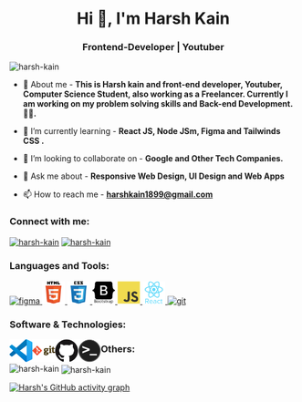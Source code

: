 
<h1 align="center">Hi 👋, I'm Harsh Kain</h1>
<h3 align="center">Frontend-Developer | Youtuber</h3>

<p align="left"> <img src="https://komarev.com/ghpvc/?username=harsh-kain&label=Profile%20views&color=0e75b6&style=flat" alt="harsh-kain" /> </p>

- 🤚 About me - **This is Harsh kain and front-end developer, Youtuber, Computer Science Student, also working as a Freelancer. Currently I am working on my problem solving skills and Back-end Development. 🙋‍♂️.**

- 🌱 I’m currently learning - **React JS, Node JSm, Figma and Tailwinds CSS .**

- 👯 I’m looking to collaborate on - **Google and Other Tech Companies.**

- 💬 Ask me about - **Responsive Web Design, UI Design and Web Apps**

- 📫 How to reach me - **harshkain1899@gmail.com**


<h3 align="left">Connect with me:</h3>
<p align="left">
<a href="https://www.linkedin.com/in/harsh-kain-b17510210/" target="blank"><img align="center" src="https://raw.githubusercontent.com/rahuldkjain/github-profile-readme-generator/master/src/images/icons/Social/linked-in-alt.svg" alt="harsh-kain" height="30" width="40" /></a>
<a href="https://www.instagram.com/_harsh_kain/" target="blank"><img align="center" src="https://raw.githubusercontent.com/rahuldkjain/github-profile-readme-generator/master/src/images/icons/Social/instagram.svg" alt="harsh-kain" height="30" width="40" /></a>
</p>


<h3 align="left">Languages and Tools:</h3>

<p align="left"> 
 <a href="https://www.figma.com/" target="_blank"> <img src="https://www.vectorlogo.zone/logos/figma/figma-icon.svg" alt="figma" width="40" height="40"/> </a> 
 <a href="https://www.w3.org/html/" target="_blank"> <img src="https://raw.githubusercontent.com/devicons/devicon/master/icons/html5/html5-original-wordmark.svg" alt="html5" width="40" height="40"/> </a>
 <a href="https://www.w3schools.com/css/" target="_blank"> <img src="https://raw.githubusercontent.com/devicons/devicon/master/icons/css3/css3-original-wordmark.svg" alt="css3" width="40" height="40"/> </a> 
 <a href="https://getbootstrap.com" target="_blank"> <img src="https://raw.githubusercontent.com/devicons/devicon/master/icons/bootstrap/bootstrap-plain-wordmark.svg" alt="bootstrap" width="40" height="40"/> </a>  
 <a href="https://developer.mozilla.org/en-US/docs/Web/JavaScript" target="_blank"> <img src="https://raw.githubusercontent.com/devicons/devicon/master/icons/javascript/javascript-original.svg" alt="javascript" width="40" height="40"/> </a>   
 <a href="https://reactjs.org/" target="_blank"> <img src="https://raw.githubusercontent.com/devicons/devicon/master/icons/react/react-original-wordmark.svg" alt="react" width="40" height="40"/> </a> <a href="https://redux.js.org" target="_blank">
  <a href="https://git-scm.com/" target="_blank"> <img src="https://www.vectorlogo.zone/logos/git-scm/git-scm-icon.svg" alt="git" width="40" height="40"/> </a>  
</p> 

### Software & Technologies:
 <p>
<img align="left" alt="Visual Studio Code" width="40px" src="https://raw.githubusercontent.com/github/explore/80688e429a7d4ef2fca1e82350fe8e3517d3494d/topics/visual-studio-code/visual-studio-code.png" />
<img align="left" alt="Git" width="40px" src="https://raw.githubusercontent.com/github/explore/80688e429a7d4ef2fca1e82350fe8e3517d3494d/topics/git/git.png" />
<img align="left" alt="GitHub" width="40px" src="https://raw.githubusercontent.com/github/explore/78df643247d429f6cc873026c0622819ad797942/topics/github/github.png" />
<img align="left" alt="Terminal" width="40px" src="https://raw.githubusercontent.com/github/explore/80688e429a7d4ef2fca1e82350fe8e3517d3494d/topics/terminal/terminal.png" />
</p>

<h3 align="left">Others:</h3>

<p><img align="left" src="https://github-readme-stats.vercel.app/api/top-langs?username=harsh-kain&&show_icons=true&locale=en&layout=compact" alt="harsh-kain" /></p>

<p>&nbsp;<img align="center" src="https://github-readme-stats.vercel.app/api?username=harsh-kain&show_icons=true&locale=en" alt="harsh-kain" /></p>

[![Harsh's GitHub activity graph](https://activity-graph.herokuapp.com/graph?username=harsh-kain&theme=react-dark&hide_border=true)](https://github.com/harsh-kain/)
